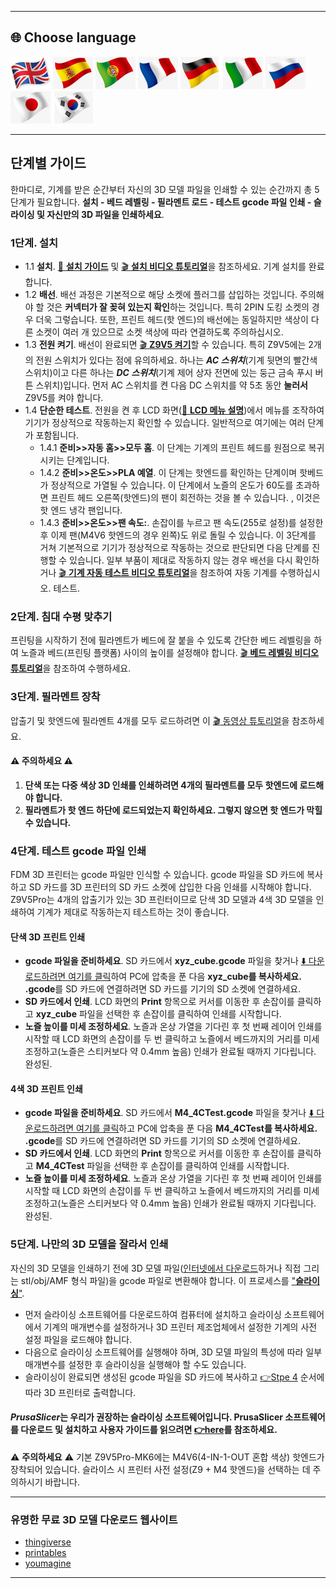 [LCD_MENU]: https://github.com/ZONESTAR3D/Z9/tree/main/Z9V5/Z9V5-MK6/LCDMENU_Description.md
[PRUSA_SLICER]: https://github.com/ZONESTAR3D/Slicing-Guide/tree/master/PrusaSlicer

----
## <a id="choose-language">:globe_with_meridians: Choose language </a>
[![](../lanpic/EN.png)](./step_by_step.md)
[![](../lanpic/ES.png)](./step_by_step-es.md)
[![](../lanpic/PT.png)](./step_by_step-pt.md)
[![](../lanpic/FR.png)](./step_by_step-fr.md)
[![](../lanpic/DE.png)](./step_by_step-de.md)
[![](../lanpic/IT.png)](./step_by_step-it.md)
[![](../lanpic/RU.png)](./step_by_step-ru.md)
[![](../lanpic/JP.png)](./step_by_step-jp.md)
[![](../lanpic/KR.png)](./step_by_step-kr.md)

----
## 단계별 가이드
한마디로, 기계를 받은 순간부터 자신의 3D 모델 파일을 인쇄할 수 있는 순간까지 총 5단계가 필요합니다. **설치 - 베드 레벨링 - 필라멘트 로드 - 테스트 gcode 파일 인쇄 - 슬라이싱 및 자신만의 3D 파일을 인쇄하세요**.

### <a id ="A1">1단계. 설치</a>
- 1.1 **설치**. [:book: **설치 가이드**](./1.Installation/Installation.md) 및 [:clapper: **설치 비디오 튜토리얼**](https://youtu.be/pdr8nLl3T3w)을 참조하세요. 기계 설치를 완료합니다.
- 1.2 **배선**. 배선 과정은 기본적으로 해당 소켓에 플러그를 삽입하는 것입니다. 주의해야 할 것은 **커넥터가 잘 꽂혀 있는지 확인**하는 것입니다. 특히 2PIN 도킹 소켓의 경우 더욱 그렇습니다. 또한, 프린트 헤드(핫 엔드)의 배선에는 동일하지만 색상이 다른 소켓이 여러 개 있으므로 소켓 색상에 따라 연결하도록 주의하십시오.
- 1.3 **전원 켜기**. 배선이 완료되면 [:clapper: **Z9V5 켜기**](https://youtu.be/xTlMHtxkGoY)할 수 있습니다. 특히 Z9V5에는 2개의 전원 스위치가 있다는 점에 유의하세요. 하나는 ***AC 스위치***(기계 뒷면의 빨간색 스위치)이고 다른 하나는 ***DC 스위치***(기계 제어 상자 전면에 있는 둥근 금속 푸시 버튼 스위치)입니다. 먼저 AC 스위치를 켠 다음 DC 스위치를 약 5초 동안 **눌러서** Z9V5를 켜야 합니다.
- 1.4 **단순한 테스트**. 전원을 켠 후 LCD 화면([:book: **LCD 메뉴 설명**](./2.Operation/LCDMENU_Description.md))에서 메뉴를 조작하여 기기가 정상적으로 작동하는지 확인할 수 있습니다. 일반적으로 여기에는 여러 단계가 포함됩니다.
   - 1.4.1 **준비>>자동 홈>>모두 홈**. 이 단계는 기계의 프린트 헤드를 원점으로 복귀시키는 단계입니다.
   - 1.4.2 **준비>>온도>>PLA 예열**. 이 단계는 핫엔드를 확인하는 단계이며 핫베드가 정상적으로 가열될 수 있습니다. 이 단계에서 노즐의 온도가 60도를 초과하면 프린트 헤드 오른쪽(핫엔드)의 팬이 회전하는 것을 볼 수 있습니다. , 이것은 핫 엔드 냉각 팬입니다.
   - 1.4.3 **준비>>온도>>팬 속도:**. 손잡이를 누르고 팬 속도(255로 설정)를 설정한 후 이제 팬(M4V6 핫엔드의 경우 왼쪽)도 위로 돌릴 수 있습니다.
   이 3단계를 거쳐 기본적으로 기기가 정상적으로 작동하는 것으로 판단되면 다음 단계를 진행할 수 있습니다. 일부 부품이 제대로 작동하지 않는 경우 배선을 다시 확인하거나 [:clapper: **기계 자동 테스트 비디오 튜토리얼**](https://youtu.be/Mf92BlmKA0A)을 참조하여 자동 기계를 수행하십시오. 테스트.

### <a id ="A2">2단계. 침대 수평 맞추기</a>
프린팅을 시작하기 전에 필라멘트가 베드에 잘 붙을 수 있도록 간단한 베드 레벨링을 하여 노즐과 베드(프린팅 플랫폼) 사이의 높이를 설정해야 합니다. [:clapper: **베드 레벨링 비디오 튜토리얼**](https://youtu.be/nxzB7ho1kNo)을 참조하여 수행하세요.

### <a id ="A3">3단계. 필라멘트 장착</a>
압출기 및 핫엔드에 필라멘트 4개를 모두 로드하려면 이 [:clapper: 동영상 튜토리얼](https://youtu.be/KZQdL7Rgy1s)을 참조하세요.
#### :warning: 주의하세요 :warning:
1. **단색 또는 다중 색상 3D 인쇄를 인쇄하려면 4개의 필라멘트를 모두 핫엔드에 로드해야 합니다.**
2. **필라멘트가 핫 엔드 하단에 로드되었는지 확인하세요. 그렇지 않으면 핫 엔드가 막힐 수 있습니다.**

### <a id ="A4">4단계. 테스트 gcode 파일 인쇄</a>
FDM 3D 프린터는 gcode 파일만 인식할 수 있습니다. gcode 파일을 SD 카드에 복사하고 SD 카드를 3D 프린터의 SD 카드 소켓에 삽입한 다음 인쇄를 시작해야 합니다.
Z9V5Pro는 4개의 압출기가 있는 3D 프린터이므로 단색 3D 모델과 4색 3D 모델을 인쇄하여 기계가 제대로 작동하는지 테스트하는 것이 좋습니다.
#### 단색 3D 프린트 인쇄
- **gcode 파일을 준비하세요**. SD 카드에서 **xyz_cube.gcode** 파일을 찾거나 [:arrow_down: 다운로드하려면 여기를 클릭](./3.Test_gcode/xyz_cube.zip)하여 PC에 압축을 푼 다음 **xyz_cube를 복사하세요. .gcode**를 SD 카드에 연결하려면 SD 카드를 기기의 SD 소켓에 연결하세요.
- **SD 카드에서 인쇄**. LCD 화면의 **Print** 항목으로 커서를 이동한 후 손잡이를 클릭하고 **xyz_cube** 파일을 선택한 후 손잡이를 클릭하여 인쇄를 시작합니다.
- **노즐 높이를 미세 조정하세요**. 노즐과 온상 가열을 기다린 후 첫 번째 레이어 인쇄를 시작할 때 LCD 화면의 손잡이를 두 번 클릭하고 노즐에서 베드까지의 거리를 미세 조정하고(노즐은 스티커보다 약 0.4mm 높음) 인쇄가 완료될 때까지 기다립니다. 완성된.
#### 4색 3D 프린트 인쇄
- **gcode 파일을 준비하세요**. SD 카드에서 **M4_4CTest.gcode** 파일을 찾거나 [:arrow_down: 다운로드하려면 여기를 클릭](./3.Test_gcode/M4_4CTest.zip)하고 PC에 압축을 푼 다음 **M4_4CTest를 복사하세요. .gcode**를 SD 카드에 연결하려면 SD 카드를 기기의 SD 소켓에 연결하세요.
- **SD 카드에서 인쇄**. LCD 화면의 **Print** 항목으로 커서를 이동한 후 손잡이를 클릭하고 **M4_4CTest** 파일을 선택한 후 손잡이를 클릭하여 인쇄를 시작합니다.
- **노즐 높이를 미세 조정하세요**. 노즐과 온상 가열을 기다린 후 첫 번째 레이어 인쇄를 시작할 때 LCD 화면의 손잡이를 두 번 클릭하고 노즐에서 베드까지의 거리를 미세 조정하고(노즐은 스티커보다 약 0.4mm 높음) 인쇄가 완료될 때까지 기다립니다. 완성된.

### <a id ="A5">5단계. 나만의 3D 모델을 잘라서 인쇄</a>
자신의 3D 모델을 인쇄하기 전에 3D 모델 파일([인터넷에서 다운로드](#A6)하거나 직접 그리는 stl/obj/AMF 형식 파일)을 gcode 파일로 변환해야 합니다. 이 프로세스를 <u>"**슬라이싱**"</u>.
- 먼저 슬라이싱 소프트웨어를 다운로드하여 컴퓨터에 설치하고 슬라이싱 소프트웨어에서 기계의 매개변수를 설정하거나 3D 프린터 제조업체에서 설정한 기계의 사전 설정 파일을 로드해야 합니다.
- 다음으로 슬라이싱 소프트웨어를 실행해야 하며, 3D 모델 파일의 특성에 따라 일부 매개변수를 설정한 후 슬라이싱을 실행해야 할 수도 있습니다.
- 슬라이싱이 완료되면 생성된 gcode 파일을 SD 카드에 복사하고 [:point_right:Stpe 4](#A4) 순서에 따라 3D 프린터로 출력합니다.
#### *PrusaSlicer*는 우리가 권장하는 슬라이싱 소프트웨어입니다. PrusaSlicer 소프트웨어를 다운로드 및 설치하고 사용자 가이드를 읽으려면 [:point_right:here][PRUSA_SLICER]를 참조하세요.
:warning: **주의하세요** :warning:
기본 Z9V5Pro-MK6에는 M4V6(4-IN-1-OUT 혼합 색상) 핫엔드가 장착되어 있습니다. 슬라이스 시 프린터 사전 설정(Z9 + M4 핫엔드)을 선택하는 데 주의하시기 바랍니다.

----
### <a id ="A6">유명한 무료 3D 모델 다운로드 웹사이트</a>
- [thingiverse](https://www.thingiverse.com/)  
- [printables](https://www.printables.com/)  
- [youmagine](https://www.youmagine.com/)   

----